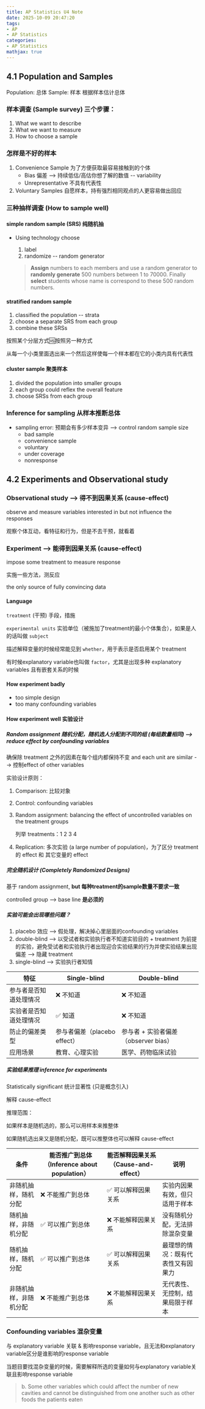 ```yaml
---
title: AP Statistics U4 Note
date: 2025-10-09 20:47:20
tags: 
- AP
- AP Statistics
categories:
- AP Statistics
mathjax: true
---
```


## 4.1 Population and Samples

Population: 总体
Sample: 样本
根据样本估计总体

### 样本调查 (Sample survey) 三个步骤：

1. What we want to describe
2. What we want to measure
3. How to choose a sample

### 怎样是不好的样本

1. Convenience Sample 为了方便获取最容易接触到的个体 
    - Bias 偏差 --\> 持续低估/高估你想了解的数值 -- variability 
    - Unrepresentative 不具有代表性
2. Voluntary Samples 自愿样本，持有强烈相同观点的人更容易做出回应

### 三种抽样调查 (How to sample well)

#### simple random sample (SRS) 纯随机抽

- Using technology choose
    1. label
    1. randomize -- random generator
    
    > **Assign** numbers to each members and use a random generator to **randomly generate** 500 numbers between 1 to 70000. Finally **select** students whose name is correspond to these 500 random numbers.

#### stratified random sample

1. classified the population -- strata
2. choose a separate SRS from each group
3. combine these SRSs

按照某个分层方式🆚按照另一种方式

从每一个小类里面选出来一个然后这样使每一个样本都在它的小类内具有代表性

#### cluster sample 聚类样本

1. divided the population into smaller groups
2. each group could reflex the overall feature
3. choose SRSs from each group

### Inference for sampling 从样本推断总体

- sampling error: 预期会有多少样本变异 --> control random sample size
    - bad sample
    - convenience sample
    - voluntary
    - under coverage
    - nonresponse

## 4.2 Experiments and Observational study

### Observational study --> 得不到因果关系 (cause-effect)

observe and measure variables interested in but not influence the responses

观察个体互动，看特征和行为，但是不去干预，就看着

### Experiment --> 能得到因果关系 (cause-effect)

impose some treatment to measure response

实施一些方法，测反应

the only source of fully convincing data

#### Language

`treatment` (干预) 手段，措施

`experimental units` 实验单位（被施加了treatment的最小个体集合），如果是人的话叫做 `subject`

描述解释变量的时候经常能见到 `whether`，用于表示是否启用某个 treatment

有时候explanatory variable也叫做 `factor`，尤其是出现多种 explanatory variables 且有嵌套关系的时候

#### How experiment badly

- too simple design
- too many confounding variables

#### How experiment well 实验设计

##### Random assignment 随机分配，随机选人分配到不同的组 (每组数量相同) --> reduce effect by confounding variables

确保除 treatment 之外的因素在每个组内都保持不变 and each unit are similar  --> 控制effect of other variables

实验设计原则：

1. Comparison: 比较对象
2. Control: confounding variables
3. Random assignment: balancing the effect of uncontrolled variables on the treatment groups

    列举 treatments：1 2 3 4
4. Replication: 多次实验 (a large number of population)，为了区分 treatment 的 effect 和 其它变量的 effect

##### 完全随机设计 (Completely Randomized Designs)

基于 random assignment, **but 每种treatment的sample数量不要求一致**

controlled group --> base line **是必须的**

##### 实验可能会出现哪些问题？

1. placebo 效应 --> 假处理，解决掉心里层面的confounding variables
2. double-blind --> 以受试者和实验执行者不知道实验目的 + treatment 为前提的实验，避免受试者和实验执行者出现迎合实验结果的行为并使实验结果出现偏差 --> 隐藏 treatment
3. single-blind --> 实验执行者知情

| 特征                   | Single-blind                 | Double-blind                         |
| ---------------------- | ---------------------------- | ------------------------------------ |
| 参与者是否知道处理情况 | ❌ 不知道                     | ❌ 不知道                             |
| 实验者是否知道处理情况 | ✅ 知道                       | ❌ 不知道                             |
| 防止的偏差类型         | 参与者偏差（placebo effect） | 参与者 + 实验者偏差（observer bias） |
| 应用场景               | 教育、心理实验               | 医学、药物临床试验                   |

##### 实验结果推理 inference for experiments

Statistically significant 统计显著性 (只是概念引入)

解释 cause-effect

推理范围：

如果样本是随机选的，那么可以用样本来推整体

如果随机选出来又是随机分配，既可以推整体也可以解释 cause-effect

| 条件                   | 能否推广到总体（Inference about population） | 能否解释因果关系（Cause-and-effect） | 说明                               |
| ---------------------- | -------------------------------------------- | ------------------------------------ | ---------------------------------- |
| 非随机抽样，随机分配   | ❌ 不能推广到总体                             | ✅ 可以解释因果关系                   | 实验内因果有效，但只适用于样本     |
| 随机抽样，非随机分配   | ✅ 可以推广到总体                             | ❌ 不能解释因果关系                   | 没有随机分配，无法排除混杂变量     |
| 随机抽样，随机分配     | ✅ 可以推广到总体                             | ✅ 可以解释因果关系                   | 最理想的情况：既有代表性又有因果力 |
| 非随机抽样，非随机分配 | ❌ 不能推广到总体                             | ❌ 不能解释因果关系                   | 无代表性、无控制，结果局限于样本   |

### Confounding variables 混杂变量

与 explanatory variable 关联 & 影响response variable，且无法和explanatory variable区分是谁影响的response variable

当题目要找混杂变量的时候，需要解释所选的变量如何与explanatory variable关联且影响response variable

> b. Some other variables which could affect the number of new cavities and cannot be distinguished from one another such as other foods the patients eaten
